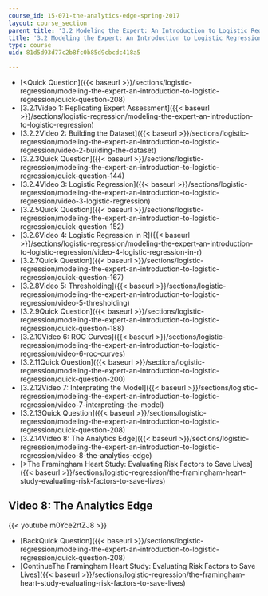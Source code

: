 ```yaml
---
course_id: 15-071-the-analytics-edge-spring-2017
layout: course_section
parent_title: '3.2 Modeling the Expert: An Introduction to Logistic Regression'
title: '3.2 Modeling the Expert: An Introduction to Logistic Regression'
type: course
uid: 81d5d93d77c2b8fc0b85d9cbcdc418a5

---
```


*   [<Quick Question]({{< baseurl >}}/sections/logistic-regression/modeling-the-expert-an-introduction-to-logistic-regression/quick-question-208)
*   [3.2.1Video 1: Replicating Expert Assessment]({{< baseurl >}}/sections/logistic-regression/modeling-the-expert-an-introduction-to-logistic-regression)
*   [3.2.2Video 2: Building the Dataset]({{< baseurl >}}/sections/logistic-regression/modeling-the-expert-an-introduction-to-logistic-regression/video-2-building-the-dataset)
*   [3.2.3Quick Question]({{< baseurl >}}/sections/logistic-regression/modeling-the-expert-an-introduction-to-logistic-regression/quick-question-144)
*   [3.2.4Video 3: Logistic Regression]({{< baseurl >}}/sections/logistic-regression/modeling-the-expert-an-introduction-to-logistic-regression/video-3-logistic-regression)
*   [3.2.5Quick Question]({{< baseurl >}}/sections/logistic-regression/modeling-the-expert-an-introduction-to-logistic-regression/quick-question-152)
*   [3.2.6Video 4: Logistic Regression in R]({{< baseurl >}}/sections/logistic-regression/modeling-the-expert-an-introduction-to-logistic-regression/video-4-logistic-regression-in-r)
*   [3.2.7Quick Question]({{< baseurl >}}/sections/logistic-regression/modeling-the-expert-an-introduction-to-logistic-regression/quick-question-167)
*   [3.2.8Video 5: Thresholding]({{< baseurl >}}/sections/logistic-regression/modeling-the-expert-an-introduction-to-logistic-regression/video-5-thresholding)
*   [3.2.9Quick Question]({{< baseurl >}}/sections/logistic-regression/modeling-the-expert-an-introduction-to-logistic-regression/quick-question-188)
*   [3.2.10Video 6: ROC Curves]({{< baseurl >}}/sections/logistic-regression/modeling-the-expert-an-introduction-to-logistic-regression/video-6-roc-curves)
*   [3.2.11Quick Question]({{< baseurl >}}/sections/logistic-regression/modeling-the-expert-an-introduction-to-logistic-regression/quick-question-200)
*   [3.2.12Video 7: Interpreting the Model]({{< baseurl >}}/sections/logistic-regression/modeling-the-expert-an-introduction-to-logistic-regression/video-7-interpreting-the-model)
*   [3.2.13Quick Question]({{< baseurl >}}/sections/logistic-regression/modeling-the-expert-an-introduction-to-logistic-regression/quick-question-208)
*   [3.2.14Video 8: The Analytics Edge]({{< baseurl >}}/sections/logistic-regression/modeling-the-expert-an-introduction-to-logistic-regression/video-8-the-analytics-edge)
*   [\>The Framingham Heart Study: Evaluating Risk Factors to Save Lives]({{< baseurl >}}/sections/logistic-regression/the-framingham-heart-study-evaluating-risk-factors-to-save-lives)

Video 8: The Analytics Edge
---------------------------

{{< youtube m0Yce2rtZJ8 >}}

*   [BackQuick Question]({{< baseurl >}}/sections/logistic-regression/modeling-the-expert-an-introduction-to-logistic-regression/quick-question-208)
*   [ContinueThe Framingham Heart Study: Evaluating Risk Factors to Save Lives]({{< baseurl >}}/sections/logistic-regression/the-framingham-heart-study-evaluating-risk-factors-to-save-lives)
